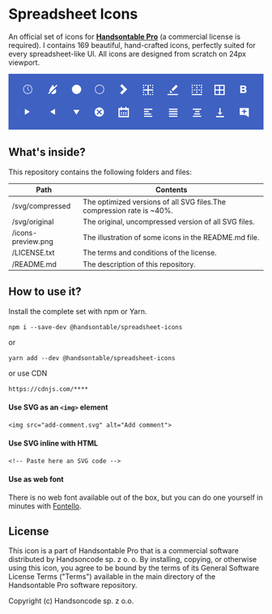 # Spreadsheet Icons

An official set of icons for
[**Handsontable Pro**](https://github.com/handsontable/handsontable-pro)
(a commercial license is required). I contains 169 beautiful, hand-crafted
icons, perfectly suited for every spreadsheet-like UI. All
icons are designed from scratch on 24px viewport.

<img src="https://raw.githubusercontent.com/handsontable/spreadsheet-icons/master/icons-preview.png?token=AHrPjkKagNHQMgS_3C4k21CvmXjaqh7Lks5cF70-wA%3D%3D" alt="Spreadsheet icons preview">

## What's inside?

This repository contains the following folders and files:

| Path               	| Contents                                                                      |
|--------------------	|------------------------------------------------------------------------------	|
| /svg/compressed    	| The optimized versions of all SVG files.The compression rate is ~40%.	|
| /svg/original      	| The original, uncompressed version of all SVG files.                          |
| /icons-preview.png 	| The illustration of some icons in the README.md file.                         |
| /LICENSE.txt       	| The terms and conditions of the license.                                      |
| /README.md         	| The description of this repository.                                           |

## How to use it?

Install the complete set with npm or Yarn.

    npm i --save-dev @handsontable/spreadsheet-icons

or

    yarn add --dev @handsontable/spreadsheet-icons

or use CDN

    https://cdnjs.com/****

#### Use SVG as an `<img>` element

```
<img src="add-comment.svg" alt="Add comment">
```

#### Use SVG inline with HTML

```
<!-- Paste here an SVG code -->
```

#### Use as web font

There is no web font available out of the box, but you can do one
yourself in minutes with [Fontello](http://fontello.com/).

## License

This icon is a part of Handsontable Pro that is a commercial software distributed by Handsoncode sp. z o. o.
By installing, copying, or otherwise using this icon, you agree to be bound by the terms
of its General Software License Terms ("Terms") available in the main directory
of the Handsontable Pro software repository.

Copyright (c) Handsoncode sp. z o.o.